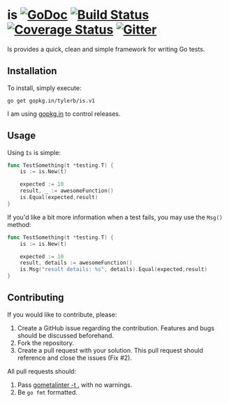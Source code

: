 # is [![GoDoc](https://godoc.org/github.com/tylerb/is?status.png)](http://godoc.org/github.com/tylerb/is) [![Build Status](https://drone.io/github.com/tylerb/is/status.png)](https://drone.io/github.com/tylerb/is/latest) [![Coverage Status](https://coveralls.io/repos/tylerb/is/badge.svg?branch=master)](https://coveralls.io/r/tylerb/is?branch=master) [![Gitter](https://badges.gitter.im/Join%20Chat.svg)](https://gitter.im/tylerb/is?utm_source=badge&utm_medium=badge&utm_campaign=pr-badge)

Is provides a quick, clean and simple framework for writing Go tests.

## Installation

To install, simply execute:

```
go get gopkg.in/tylerb/is.v1
```

I am using [gopkg.in](http://http://labix.org/gopkg.in) to control releases.

## Usage

Using `Is` is simple:

```go
func TestSomething(t *testing.T) {
	is := is.New(t)

	expected := 10
	result, _ := awesomeFunction()
	is.Equal(expected,result)
}
```

If you'd like a bit more information when a test fails, you may use the `Msg()` method:

```go
func TestSomething(t *testing.T) {
	is := is.New(t)

	expected := 10
	result, details := awesomeFunction()
	is.Msg("result details: %s", details).Equal(expected,result)
}
```

## Contributing

If you would like to contribute, please:

1. Create a GitHub issue regarding the contribution. Features and bugs should be discussed beforehand.
2. Fork the repository.
3. Create a pull request with your solution. This pull request should reference and close the issues (Fix #2).

All pull requests should:

1. Pass [gometalinter -t .](https://github.com/alecthomas/gometalinter) with no warnings.
2. Be `go fmt` formatted.
